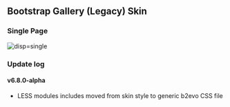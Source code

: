 ## Bootstrap Gallery (Legacy) Skin

### Single Page

![disp=single](skinshot.jpg)

### Update log

#### v6.8.0-alpha
- LESS modules includes moved from skin style to generic b2evo CSS file
